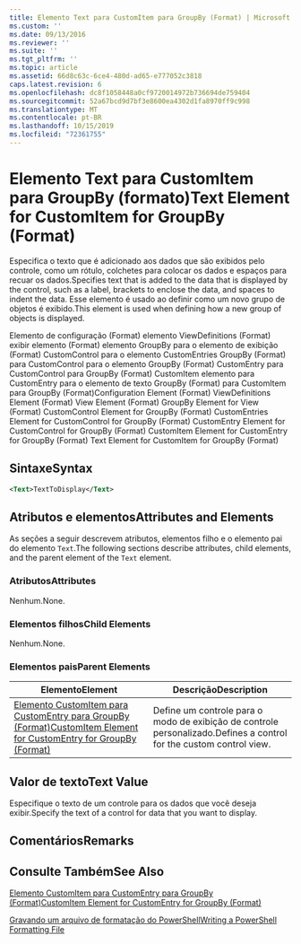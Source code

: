 ```yaml
---
title: Elemento Text para CustomItem para GroupBy (Format) | Microsoft Docs
ms.custom: ''
ms.date: 09/13/2016
ms.reviewer: ''
ms.suite: ''
ms.tgt_pltfrm: ''
ms.topic: article
ms.assetid: 66d8c63c-6ce4-480d-ad65-e777052c3818
caps.latest.revision: 6
ms.openlocfilehash: dc8f1058448a0cf9720014972b736694de759404
ms.sourcegitcommit: 52a67bcd9d7bf3e8600ea4302d1fa8970ff9c998
ms.translationtype: MT
ms.contentlocale: pt-BR
ms.lasthandoff: 10/15/2019
ms.locfileid: "72361755"
---
```

# <a name="text-element-for-customitem-for-groupby-format"></a><span data-ttu-id="7be65-102">Elemento Text para CustomItem para GroupBy (formato)</span><span class="sxs-lookup"><span data-stu-id="7be65-102">Text Element for CustomItem for GroupBy (Format)</span></span>

<span data-ttu-id="7be65-103">Especifica o texto que é adicionado aos dados que são exibidos pelo controle, como um rótulo, colchetes para colocar os dados e espaços para recuar os dados.</span><span class="sxs-lookup"><span data-stu-id="7be65-103">Specifies text that is added to the data that is displayed by the control, such as a label, brackets to enclose the data, and spaces to indent the data.</span></span> <span data-ttu-id="7be65-104">Esse elemento é usado ao definir como um novo grupo de objetos é exibido.</span><span class="sxs-lookup"><span data-stu-id="7be65-104">This element is used when defining how a new group of objects is displayed.</span></span>

<span data-ttu-id="7be65-105">Elemento de configuração (Format) elemento ViewDefinitions (Format) exibir elemento (Format) elemento GroupBy para o elemento de exibição (Format) CustomControl para o elemento CustomEntries GroupBy (Format) para CustomControl para o elemento GroupBy (Format) CustomEntry para CustomControl para GroupBy (Format) CustomItem elemento para CustomEntry para o elemento de texto GroupBy (Format) para CustomItem para GroupBy (Format)</span><span class="sxs-lookup"><span data-stu-id="7be65-105">Configuration Element (Format) ViewDefinitions Element (Format) View Element (Format) GroupBy Element for View (Format) CustomControl Element for GroupBy (Format) CustomEntries Element for CustomControl for GroupBy (Format) CustomEntry Element for CustomControl for GroupBy (Format) CustomItem Element for CustomEntry for GroupBy (Format) Text Element for CustomItem for GroupBy (Format)</span></span>

## <a name="syntax"></a><span data-ttu-id="7be65-106">Sintaxe</span><span class="sxs-lookup"><span data-stu-id="7be65-106">Syntax</span></span>

```xml
<Text>TextToDisplay</Text>
```

## <a name="attributes-and-elements"></a><span data-ttu-id="7be65-107">Atributos e elementos</span><span class="sxs-lookup"><span data-stu-id="7be65-107">Attributes and Elements</span></span>

<span data-ttu-id="7be65-108">As seções a seguir descrevem atributos, elementos filho e o elemento pai do elemento `Text`.</span><span class="sxs-lookup"><span data-stu-id="7be65-108">The following sections describe attributes, child elements, and the parent element of the `Text` element.</span></span>

### <a name="attributes"></a><span data-ttu-id="7be65-109">Atributos</span><span class="sxs-lookup"><span data-stu-id="7be65-109">Attributes</span></span>

<span data-ttu-id="7be65-110">Nenhum.</span><span class="sxs-lookup"><span data-stu-id="7be65-110">None.</span></span>

### <a name="child-elements"></a><span data-ttu-id="7be65-111">Elementos filhos</span><span class="sxs-lookup"><span data-stu-id="7be65-111">Child Elements</span></span>

<span data-ttu-id="7be65-112">Nenhum.</span><span class="sxs-lookup"><span data-stu-id="7be65-112">None.</span></span>

### <a name="parent-elements"></a><span data-ttu-id="7be65-113">Elementos pais</span><span class="sxs-lookup"><span data-stu-id="7be65-113">Parent Elements</span></span>

|<span data-ttu-id="7be65-114">Elemento</span><span class="sxs-lookup"><span data-stu-id="7be65-114">Element</span></span>|<span data-ttu-id="7be65-115">Descrição</span><span class="sxs-lookup"><span data-stu-id="7be65-115">Description</span></span>|
|-------------|-----------------|
|[<span data-ttu-id="7be65-116">Elemento CustomItem para CustomEntry para GroupBy (Format)</span><span class="sxs-lookup"><span data-stu-id="7be65-116">CustomItem Element for CustomEntry for GroupBy (Format)</span></span>](./customitem-element-for-customentry-for-groupby-format.md)|<span data-ttu-id="7be65-117">Define um controle para o modo de exibição de controle personalizado.</span><span class="sxs-lookup"><span data-stu-id="7be65-117">Defines a control for the custom control view.</span></span>|

## <a name="text-value"></a><span data-ttu-id="7be65-118">Valor de texto</span><span class="sxs-lookup"><span data-stu-id="7be65-118">Text Value</span></span>

<span data-ttu-id="7be65-119">Especifique o texto de um controle para os dados que você deseja exibir.</span><span class="sxs-lookup"><span data-stu-id="7be65-119">Specify the text of a control for data that you want to display.</span></span>

## <a name="remarks"></a><span data-ttu-id="7be65-120">Comentários</span><span class="sxs-lookup"><span data-stu-id="7be65-120">Remarks</span></span>

## <a name="see-also"></a><span data-ttu-id="7be65-121">Consulte Também</span><span class="sxs-lookup"><span data-stu-id="7be65-121">See Also</span></span>

[<span data-ttu-id="7be65-122">Elemento CustomItem para CustomEntry para GroupBy (Format)</span><span class="sxs-lookup"><span data-stu-id="7be65-122">CustomItem Element for CustomEntry for GroupBy (Format)</span></span>](./customitem-element-for-customentry-for-groupby-format.md)

[<span data-ttu-id="7be65-123">Gravando um arquivo de formatação do PowerShell</span><span class="sxs-lookup"><span data-stu-id="7be65-123">Writing a PowerShell Formatting File</span></span>](./writing-a-powershell-formatting-file.md)
